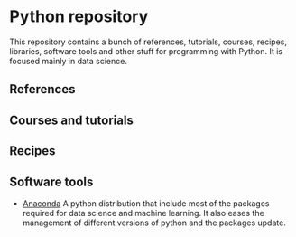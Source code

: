 <!-- Author: Alfredo Sánchez Alberca (asalber@ceu.es) -->

# Python repository

This repository contains a bunch of references, tutorials, courses, recipes, libraries, software tools and other stuff for programming with Python.
It is focused mainly in data science. 

## References

## Courses and tutorials

## Recipes

## Software tools

- [Anaconda](https://www.anaconda.com/) A python distribution that include most of the packages required for data science and machine learning.
It also eases the management of different versions of python and the packages update.  